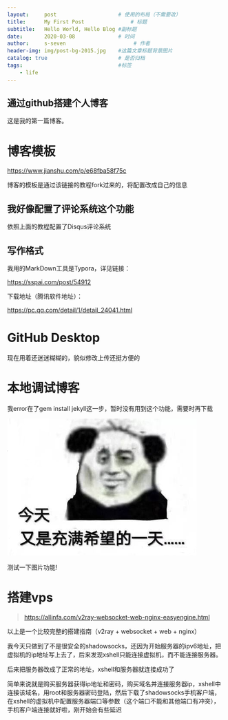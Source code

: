 ```yaml
---
layout:     post                    # 使用的布局（不需要改）
title:      My First Post               # 标题 
subtitle:   Hello World, Hello Blog #副标题
date:       2020-03-08              # 时间
author:     s-seven                      # 作者
header-img: img/post-bg-2015.jpg    #这篇文章标题背景图片
catalog: true                       # 是否归档
tags:                               #标签
    - life
---
```


## 通过github搭建个人博客
这是我的第一篇博客。

# 博客模板

https://www.jianshu.com/p/e68fba58f75c

博客的模板是通过该链接的教程fork过来的，将配置改成自己的信息

## 我好像配置了评论系统这个功能

依照上面的教程配置了Disqus评论系统

## 写作格式

我用的MarkDown工具是Typora，详见链接：

<https://sspai.com/post/54912>

下载地址（腾讯软件地址）：

<https://pc.qq.com/detail/1/detail_24041.html>

# GitHub Desktop

现在用着还迷迷糊糊的，貌似修改上传还挺方便的

# 本地调试博客

我error在了gem install jekyll这一步，暂时没有用到这个功能，需要时再下载

![1.png](2020-03-08-Hello-2017.assets/005KQQDely1gcsmp4t9ibj30c808u0tc.jpg)

测试一下图片功能!

# 搭建vps

><https://allinfa.com/v2ray-websocket-web-nginx-easyengine.html>

以上是一个比较完整的搭建指南（v2ray + websocket + web + nginx）

我今天只做到了不是很安全的shadowsocks，还因为开始服务器的ipv6地址，把虚拟机的ip地址写上去了，后来发现xshell只能连接虚拟机，而不能连接服务器。

后来把服务器改成了正常的地址，xshell和服务器就连接成功了

简单来说就是购买服务器获得ip地址和密码，购买域名并连接服务器ip，xshell中连接该域名，用root和服务器密码登陆，然后下载了shadowsocks手机客户端，在xshell的虚拟机中配置服务器端口等参数（这个端口不能和其他端口有冲突），手机客户端连接就好啦，刚开始会有些延迟